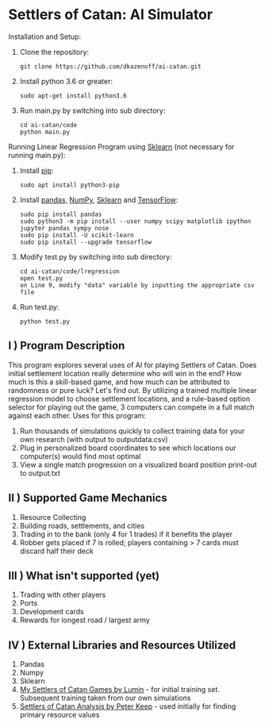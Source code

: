 # Settlers of Catan: AI Simulator

Installation and Setup:

1. Clone the repository:

    ```
    git clone https://github.com/dkazenoff/ai-catan.git
    ```

2. Install python 3.6 or greater:

    ```
    sudo apt-get install python3.6
    ```

3. Run main.py by switching into sub directory:

    ```
    cd ai-catan/code
    python main.py
    ```

Running Linear Regression Program using [Sklearn](https://scikit-learn.org/stable/modules/generated/sklearn.linear_model.LinearRegression.html) (not necessary for running main.py):

1. Install [pip](https://pypi.org/project/pip/):

    ```
    sudo apt install python3-pip
    ```

2. Install [pandas](https://pandas.pydata.org/pandas-docs/stable/install.html), [NumPy](https://scipy.org/install.html), [Sklearn](https://scikit-learn.org/stable/install.html) and [TensorFlow](https://www.tensorflow.org/install/pip):

    ```
    sudo pip install pandas
    sudo python3 -m pip install --user numpy scipy matplotlib ipython jupyter pandas sympy nose
    sudo pip install -U scikit-learn
    sudo pip install --upgrade tensorflow
    ```

3. Modify test.py by switching into sub directory:

    ```
    cd ai-catan/code/lregression
    open test.py
    on Line 9, modify "data" variable by inputting the appropriate csv file
    ```

4. Run test.py:
  
    ```
    python test.py
    ```

## I ) Program Description

This program explores several uses of AI for playing Settlers of Catan. Does initial settlement location really determine who will win in the end? How much is this a skill-based game, and how much can be attributed to randomness or pure luck? Let's find out.
By utilizing a trained multiple linear regression model to choose settlement locations, and a rule-based option selector for playing out the game, 3 computers can compete in a full match against each other. Uses for this program:

  1. Run thousands of simulations quickly to collect training data for your own research (with output to outputdata.csv)
  2. Plug in personalized board coordinates to see which locations our computer(s) would find most optimal
  3. View a single match progression on a  visualized board position print-out to output.txt

## II ) Supported Game Mechanics

  1. Resource Collecting
  2. Building roads, settlements, and cities
  3. Trading in to the bank (only 4 for 1 trades) if it benefits the player
  4. Robber gets placed if 7 is rolled; players containing > 7 cards must discard half their deck

## III ) What isn't supported (yet)

  1. Trading with other players
  2. Ports
  3. Development cards
  4. Rewards for longest road / largest army

## IV ) External Libraries and Resources Utilized

  1. Pandas
  2. Numpy
  3. Sklearn
  4. [My Settlers of Catan Games by Lumin](https://www.kaggle.com/lumins/settlers-of-catan-games) - for initial training set. Subsequent training taken from our own simulations
  5. [Settlers of Catan Analysis by Peter Keep](https://developingcatan.files.wordpress.com/2011/02/settlers-of-catan-analysis.pdf) - used initially for finding primary resource values
